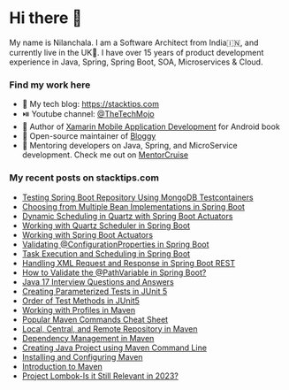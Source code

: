 # Hi there 👋

My name is Nilanchala. I am a Software Architect from India🇮🇳, and currently live in the UK🏴󠁧󠁢󠁥󠁮󠁧󠁿. I have over 15 years of product development experience in Java, Spring, Spring Boot, SOA, Microservices & Cloud.

### Find my work here
- 🌱 My tech blog: https://stacktips.com
- ⏯️ Youtube channel:  [@TheTechMojo](https://youtube.com/@TheTechMojo)
- 📘 Author of [Xamarin Mobile Application Development](https://www.oreilly.com/library/view/xamarin-mobile-application/9781785280375/) for Android book
- 👐 Open-source maintainer of [Bloggy](https://github.com/StackTipsLab/bloggy)
- 🚢 Mentoring developers on Java, Spring, and MicroService development. Check me out on [MentorCruise](https://mentors.to/nilan)

### My recent posts on stacktips.com

<!-- BLOG-POST-LIST:START -->
- [Testing Spring Boot Repository Using MongoDB Testcontainers](https://www.stacktips.com/articles/testing-spring-boot-repository-using-mongodb-testcontainers)
- [Choosing from Multiple Bean Implementations in Spring Boot](https://www.stacktips.com/articles/choose-from-multiple-bean-types-springboot)
- [Dynamic Scheduling in Quartz with Spring Boot Actuators](https://www.stacktips.com/articles/dynamic-scheduling-in-quartz-with-spring-boot-actuators)
- [Working with Quartz Scheduler in Spring Boot](https://www.stacktips.com/articles/working-with-quartz-scheduler-in-spring-boot)
- [Working with Spring Boot Actuators](https://www.stacktips.com/articles/working-with-spring-boot-actuators)
- [Validating @ConfigurationProperties in Spring Boot](https://www.stacktips.com/articles/validating-configurationproperties-in-spring-boot)
- [Task Execution and Scheduling in Spring Boot](https://www.stacktips.com/articles/task-execution-and-scheduling-in-spring-boot)
- [Handling XML Request and Response in Spring Boot REST](https://www.stacktips.com/articles/handling-xml-request-and-response-in-spring-boot-rest)
- [How to Validate the @PathVariable in Spring Boot?](https://www.stacktips.com/articles/how-to-validate-the-pathvariable-in-spring-boot)
- [Java 17 Interview Questions and Answers](https://www.stacktips.com/articles/java-17-interview-questions-and-answers)
- [Creating Parameterized Tests in JUnit 5](https://www.stacktips.com/articles/parameterized-tests-in-junit-5)
- [Order of Test Methods in JUnit5](https://www.stacktips.com/articles/the-order-of-tests-in-junit5)
- [Working with Profiles in Maven](https://www.stacktips.com/courses/maven-for-beginners/working-with-profiles-in-maven)
- [Popular Maven Commands Cheat Sheet](https://www.stacktips.com/courses/maven-for-beginners/maven-commands-cheat-sheet)
- [Local, Central, and Remote Repository in Maven](https://www.stacktips.com/courses/maven-for-beginners/local-central-remote-maven-repository)
- [Dependency Management in Maven](https://www.stacktips.com/courses/maven-for-beginners/dependency-management-in-maven)
- [Creating Java Project using Maven Command Line](https://www.stacktips.com/courses/maven-for-beginners/creating-java-project-using-maven-commandline)
- [Installing and Configuring Maven](https://www.stacktips.com/courses/maven-for-beginners/installing-and-configuring-maven)
- [Introduction to Maven](https://www.stacktips.com/courses/maven-for-beginners/introduction-to-maven)
- [Project Lombok-Is it Still Relevant in 2023?](https://www.stacktips.com/articles/project-lombok-is-it-still-relevant-in-2023)
<!-- BLOG-POST-LIST:END -->
